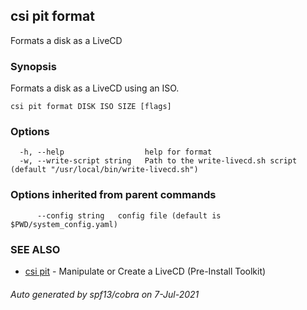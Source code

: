 ## csi pit format

Formats a disk as a LiveCD

### Synopsis

Formats a disk as a LiveCD using an ISO.

```
csi pit format DISK ISO SIZE [flags]
```

### Options

```
  -h, --help                  help for format
  -w, --write-script string   Path to the write-livecd.sh script (default "/usr/local/bin/write-livecd.sh")
```

### Options inherited from parent commands

```
      --config string   config file (default is $PWD/system_config.yaml)
```

### SEE ALSO

* [csi pit](csi_pit.md)	 - Manipulate or Create a LiveCD (Pre-Install Toolkit)

###### Auto generated by spf13/cobra on 7-Jul-2021
